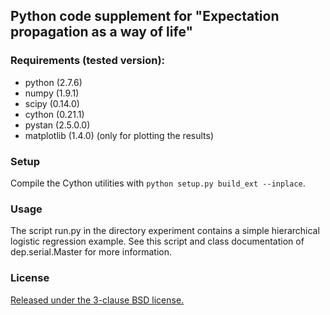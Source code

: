 
Python code supplement for "Expectation propagation as a way of life"
---------------------------------------------------------------------

### Requirements (tested version):
- python (2.7.6)
- numpy (1.9.1)
- scipy (0.14.0)
- cython (0.21.1)
- pystan (2.5.0.0)
- matplotlib (1.4.0) (only for plotting the results)

### Setup
Compile the Cython utilities with `python setup.py build_ext --inplace`.

### Usage
The script run.py in the directory experiment contains a simple hierarchical
logistic regression example. See this script and class documentation of
dep.serial.Master for more information.

### License
[Released under the 3-clause BSD license.](http://opensource.org/licenses/BSD-3-Clause)
 
